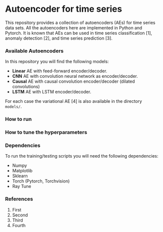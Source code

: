 # Autoencoder for time series

This repository provides a collection of autoencoders (AEs) for time series 
data sets. All the autoencoders here are implemented in Python and Pytorch. 
It is known that AEs can be used in time series classification [1],
anomaly detection [2], and time series prediction [3].


### Available Autoencoders

In this repository you will find the following models:
  - **Linear** AE with feed-forward encoder/decoder.
  - **CNN** AE with convolution neural network as encoder/decoder.
  - **Causal** AE with causal convolution encoder/decoder (dilated convolutions)
  - **LSTM** AE with LSTM encoder/decoder.

For each case the variational AE [4] is also available in the directory `models/`.



### How to run


### How to tune the hyperparameters


### Dependencies

To run the training/testing scripts you will need the following dependencies:
  * Numpy
  * Matplotlib
  * Sklearn
  * Torch (Pytorch, Torchvision)
  * Ray Tune


### References
  1. First
  2. Second
  3. Third
  4. Fourth

